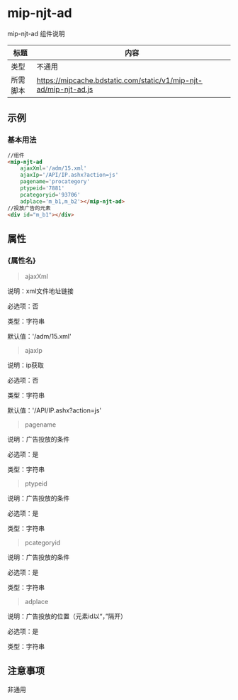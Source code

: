 # mip-njt-ad

mip-njt-ad 组件说明

标题|内容
----|----
类型|不通用
所需脚本|https://mipcache.bdstatic.com/static/v1/mip-njt-ad/mip-njt-ad.js

## 示例

### 基本用法
```html
//组件
<mip-njt-ad 
	ajaxXml='/adm/15.xml'
	ajaxIp='/API/IP.ashx?action=js'
	pagename='procategory'
	ptypeid='7881'
	pcategoryid='93706'
	adplace='m_b1,m_b2'></mip-njt-ad>
//投放广告的元素
<div id="m_b1"></div>
```

## 属性

### {属性名}
>ajaxXml

说明：xml文件地址链接

必选项：否

类型：字符串

默认值：'/adm/15.xml'

>ajaxIp

说明：ip获取

必选项：否

类型：字符串

默认值：'/API/IP.ashx?action=js'

>pagename

说明：广告投放的条件

必选项：是

类型：字符串

>ptypeid

说明：广告投放的条件

必选项：是

类型：字符串

>pcategoryid

说明：广告投放的条件

必选项：是

类型：字符串

>adplace

说明：广告投放的位置（元素id以“，”隔开）

必选项：是

类型：字符串

## 注意事项

非通用

